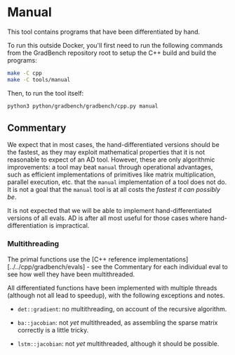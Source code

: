 # Manual

This tool contains programs that have been differentiated by hand.

To run this outside Docker, you'll first need to run the following commands from the GradBench repository root to setup the C++ build and build the programs:

```sh
make -C cpp
make -C tools/manual
```

Then, to run the tool itself:

```sh
python3 python/gradbench/gradbench/cpp.py manual
```

## Commentary

We expect that in most cases, the hand-differentiated versions should
be the fastest, as they may exploit mathematical properties that it is
not reasonable to expect of an AD tool. However, these are only
algorithmic improvements: a tool may beat `manual` through operational
advantages, such as efficient implementations of primitives like
matrix multiplication, parallel execution, etc. that the `manual`
implementation of a tool does not do. It is not a goal that the
`manual` tool is at all costs the _fastest it can possibly be_.

It is not expected that we will be able to implement
hand-differentiated versions of all evals. AD is after all most useful
for those cases where hand-differentiation is impractical.

### Multithreading

The primal functions use the [C++ reference
implementations][../../cpp/gradbench/evals] - see the Commentary for
each individual eval to see how well they have been multithreaded.

All differentiated functions have been implemented with multiple
threads (although not all lead to speedup), with the following
exceptions and notes.

- `det::gradient`: no multithreading, on account of the recursive
  algorithm.

- `ba::jacobian`: not _yet_ multithreaded, as assembling the sparse
  matrix correctly is a little tricky.

- `lstm::jacobian`: not _yet_ multithreaded, although it should be
  possible.
